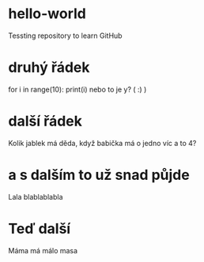 # hello-world
Tessting repository to learn GitHub

# druhý řádek 
for i in range(10):
  print(i) nebo to je y? ( :) )

# další řádek
Kolik jablek má děda, když babička má o jedno víc a to 4? 

# a s dalším to už snad půjde
Lala blablablabla

# Teď další
Máma má málo masa
